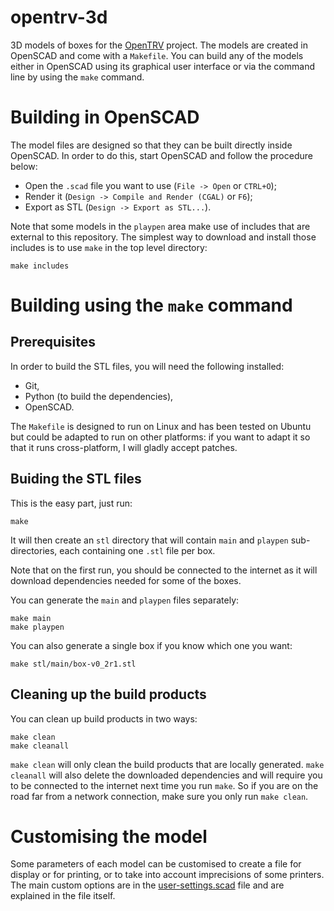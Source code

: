 opentrv-3d
==========

3D models of boxes for the [OpenTRV](http://opentrv.org.uk/) project.
The models are created in OpenSCAD and come with a `Makefile`. You can
build any of the models either in OpenSCAD using its graphical user
interface or via the command line by using the `make` command.

Building in OpenSCAD
====================

The model files are designed so that they can be built directly inside
OpenSCAD. In order to do this, start OpenSCAD and follow the procedure
below:
- Open the `.scad` file you want to use (`File -> Open` or `CTRL+O`);
- Render it (`Design -> Compile and Render (CGAL)` or `F6`);
- Export as STL (`Design -> Export as STL...`).

Note that some models in the `playpen` area make use of includes that
are external to this repository. The simplest way to download and install
those includes is to use `make` in the top level directory:

    make includes

Building using the `make` command
=================================

Prerequisites
-------------

In order to build the STL files, you will need the following installed:
- Git,
- Python (to build the dependencies),
- OpenSCAD.

The `Makefile` is designed to run on Linux and has been tested on Ubuntu but
could be adapted to run on other platforms: if you want to adapt it so that it
runs cross-platform, I will gladly accept patches.

Buiding the STL files
---------------------

This is the easy part, just run:

    make

It will then create an `stl` directory that will contain `main` and `playpen`
sub-directories, each containing one `.stl` file per box.

Note that on the first run, you should be connected to the internet as it will
download dependencies needed for some of the boxes.

You can generate the `main` and `playpen` files separately:

    make main
    make playpen

You can also generate a single box if you know which one you want:

    make stl/main/box-v0_2r1.stl

Cleaning up the build products
------------------------------

You can clean up build products in two ways:

    make clean
    make cleanall

`make clean` will only clean the build products that are locally generated.
`make cleanall` will also delete the downloaded dependencies and will require
you to be connected to the internet next time you run `make`. So if you are
on the road far from a network connection, make sure you only run `make clean`.

Customising the model
=====================

Some parameters of each model can be customised to create a file for display or
for printing, or to take into account imprecisions of some printers. The main
custom options are in the [user-settings.scad](src/main/user-settings.scad)
file and are explained in the file itself.

